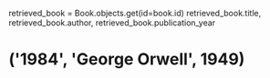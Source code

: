 
retrieved_book = Book.objects.get(id=book.id)
retrieved_book.title, retrieved_book.author, retrieved_book.publication_year
# ('1984', 'George Orwell', 1949)
